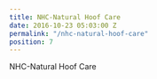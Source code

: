 ```yaml
---
title: NHC-Natural Hoof Care
date: 2016-10-23 05:03:00 Z
permalink: "/nhc-natural-hoof-care"
position: 7
---
```


NHC-Natural Hoof Care
